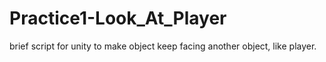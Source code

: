 # Practice1-Look_At_Player
brief script for unity to make object keep facing another object, like player.
